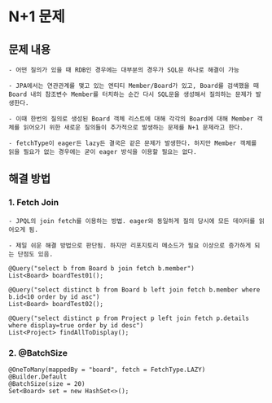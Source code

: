 # N+1 문제

## 문제 내용

	- 어떤 질의가 있을 때 RDB인 경우에는 대부분의 경우가 SQL문 하나로 해결이 가능

	- JPA에서는 연관관계를 맺고 있는 엔티티 Member/Board가 있고, Board를 검색했을 때 Board 내의 참조변수 Member를 터치하는 순간 다시 SQL문을 생성해서 질의하는 문제가 발생한다.

	- 이때 한번의 질의로 생성된 Board 객체 리스트에 대해 각각의 Board에 대해 Member 객체를 읽어오기 위한 새로운 질의들이 추가적으로 발생하는 문제를 N+1 문제라고 한다.

	- fetchType이 eager든 lazy든 결국은 같은 문제가 발생한다. 하지만 Member 객체를 읽을 필요가 없는 경우에는 굳이 eager 방식을 이용할 필요는 없다.

## 해결 방법

### 1. Fetch Join

	- JPQL의 join fetch를 이용하는 방법. eager와 동일하게 질의 당시에 모든 데이터를 읽어오게 됨.

	- 제일 쉬운 해결 방법으로 판단됨. 하지만 리포지토리 메소드가 필요 이상으로 증가하게 되는 단점도 있음.

	@Query("select b from Board b join fetch b.member")
	List<Board> boardTest01();

	@Query("select distinct b from Board b left join fetch b.member where b.id<10 order by id asc")
	List<Board> boardTest02();
	
	@Query("select distinct p from Project p left join fetch p.details where display=true order by id desc")
	List<Project> findAllToDisplay();

	
### 2. @BatchSize

	@OneToMany(mappedBy = "board", fetch = FetchType.LAZY)
	@Builder.Default
	@BatchSize(size = 20)
	Set<Board> set = new HashSet<>();

